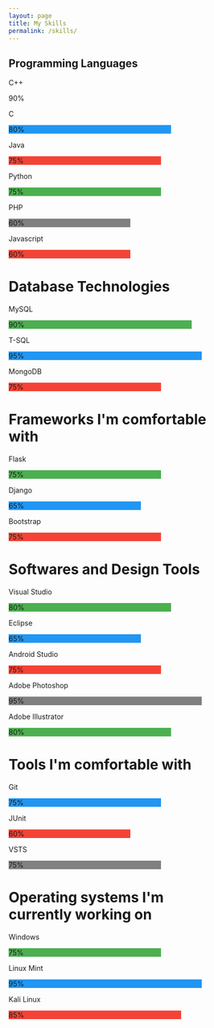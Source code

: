 ```yaml
---
layout: page
title: My Skills
permalink: /skills/
---
```


<html>
<head>
<meta name="viewport" content="width=device-width, initial-scale=1">
<style>
* {box-sizing: border-box}

.container {
  width: 100%;
  padding: 0;
  background-color: #ddd;
}

.skills {
  text-align: right;
  padding: 10px;
  color: white;
}

.cpp {width: 90%; background-color: #4CAF50;}
.c {width: 80%; background-color: #2196F3;}
.java {width: 75%; background-color: #f44336;}
.php {width: 60%; background-color: #808080;}
.python {width: 75%; background-color: #4CAF50;}
.javascript {width: 60%; background-color: #f44336;}
.mysql {width: 90%; background-color: #4CAF50;}
.tsql {width: 95%; background-color: #2196F3;}
.mongodb {width: 75%; background-color: #f44336;}
.flask {width: 75%; background-color: #4CAF50;}
.django {width: 65%; background-color: #2196F3;}
.bootstrap {width: 75%; background-color: #f44336;}
.visualstudio {width: 80%; background-color: #4CAF50;}
.eclipse {width: 65%; background-color: #2196F3;}
.androidstudio {width: 75%; background-color: #f44336;}
.photoshop {width: 95%; background-color: #808080;}
.illustrator {width: 80%; background-color: #4CAF50;}
.git {width: 75%; background-color: #2196F3;}
.junit {width: 60%; background-color: #f44336;}
.vsts {width: 75%; background-color: #808080;}
.windows {width: 75%; background-color: #4CAF50;}
.linux {width: 95%; background-color: #2196F3;}
.kali {width: 85%; background-color: #f44336;}
</style>
</head>
<body>

<h2>Programming Languages</h2>
<p>C++</p>
<div class="container">
  <div class="skills cpp">90%</div>
</div>

<p>C</p>
<div class="container">
  <div class="skills c">80%</div>
</div>

<p>Java</p>
<div class="container">
  <div class="skills java">75%</div>
</div>

<p>Python</p>
<div class="container">
  <div class="skills python">75%</div>
</div>

<p>PHP</p>
<div class="container">
  <div class="skills php">60%</div>
</div>

<p>Javascript</p>
<div class="container">
  <div class="skills javascript">60%</div>
</div>

<h1>Database Technologies</h1>
<p>MySQL</p>
<div class="container">
  <div class="skills mysql">90%</div>
</div>
<p>T-SQL</p>
<div class="container">
  <div class="skills tsql">95%</div>
</div>
<p>MongoDB</p>
<div class="container">
  <div class="skills mongodb">75%</div>
</div>

<h1>Frameworks I'm comfortable with</h1>
<p>Flask</p>
<div class="container">
  <div class="skills flask">75%</div>
</div>
<p>Django</p>
<div class="container">
  <div class="skills django">65%</div>
</div>
<p>Bootstrap</p>
<div class="container">
  <div class="skills bootstrap">75%</div>
</div>

<h1> Softwares and Design Tools</h1>
<p>Visual Studio</p>
<div class="container">
  <div class="skills visualstudio">80%</div>
</div>
<p>Eclipse</p>
<div class="container">
  <div class="skills eclipse">65%</div>
</div>
<p>Android Studio</p>
<div class="container">
  <div class="skills androidstudio">75%</div>
</div>
<p>Adobe Photoshop</p>
<div class="container">
  <div class="skills photoshop">95%</div>
</div>
<p>Adobe Illustrator</p>
<div class="container">
  <div class="skills illustrator">80%</div>
</div>
<h1>Tools I'm comfortable with</h1>
<p>Git</p>
<div class="container">
  <div class="skills git">75%</div>
</div>
<p>JUnit</p>
<div class="container">
  <div class="skills junit">60%</div>
</div>
<p>VSTS</p>
<div class="container">
  <div class="skills vsts">75%</div>
</div>

<h1>Operating systems I'm currently working on</h1>
<p>Windows</p>
<div class="container">
  <div class="skills windows">75%</div>
</div>
<p>Linux Mint</p>
<div class="container">
  <div class="skills linux">95%</div>
</div>
<p>Kali Linux</p>
<div class="container">
  <div class="skills kali">85%</div>
</div>
</body>
</html>